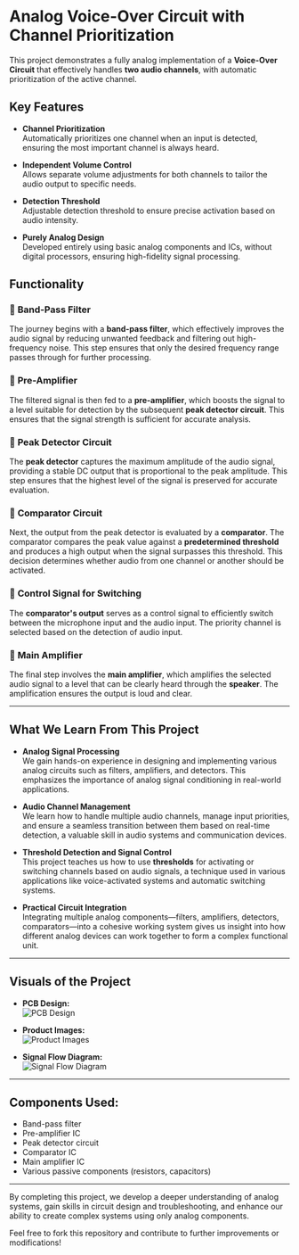 # **Analog Voice-Over Circuit with Channel Prioritization**

This project demonstrates a fully analog implementation of a **Voice-Over Circuit** that effectively handles **two audio channels**, with automatic prioritization of the active channel.

## **Key Features**

- **Channel Prioritization**  
  Automatically prioritizes one channel when an input is detected, ensuring the most important channel is always heard.

- **Independent Volume Control**  
  Allows separate volume adjustments for both channels to tailor the audio output to specific needs.

- **Detection Threshold**  
  Adjustable detection threshold to ensure precise activation based on audio intensity.

- **Purely Analog Design**  
  Developed entirely using basic analog components and ICs, without digital processors, ensuring high-fidelity signal processing.

## **Functionality**

### 🔰 **Band-Pass Filter**  
The journey begins with a **band-pass filter**, which effectively improves the audio signal by reducing unwanted feedback and filtering out high-frequency noise. This step ensures that only the desired frequency range passes through for further processing.

### 🔰 **Pre-Amplifier**  
The filtered signal is then fed to a **pre-amplifier**, which boosts the signal to a level suitable for detection by the subsequent **peak detector circuit**. This ensures that the signal strength is sufficient for accurate analysis.

### 🔰 **Peak Detector Circuit**  
The **peak detector** captures the maximum amplitude of the audio signal, providing a stable DC output that is proportional to the peak amplitude. This step ensures that the highest level of the signal is preserved for accurate evaluation.

### 🔰 **Comparator Circuit**  
Next, the output from the peak detector is evaluated by a **comparator**. The comparator compares the peak value against a **predetermined threshold** and produces a high output when the signal surpasses this threshold. This decision determines whether audio from one channel or another should be activated.

### 🔰 **Control Signal for Switching**  
The **comparator's output** serves as a control signal to efficiently switch between the microphone input and the audio input. The priority channel is selected based on the detection of audio input.

### 🔰 **Main Amplifier**  
The final step involves the **main amplifier**, which amplifies the selected audio signal to a level that can be clearly heard through the **speaker**. The amplification ensures the output is loud and clear.

---

## **What We Learn From This Project**

- **Analog Signal Processing**  
  We gain hands-on experience in designing and implementing various analog circuits such as filters, amplifiers, and detectors. This emphasizes the importance of analog signal conditioning in real-world applications.

- **Audio Channel Management**  
  We learn how to handle multiple audio channels, manage input priorities, and ensure a seamless transition between them based on real-time detection, a valuable skill in audio systems and communication devices.

- **Threshold Detection and Signal Control**  
  This project teaches us how to use **thresholds** for activating or switching channels based on audio signals, a technique used in various applications like voice-activated systems and automatic switching systems.

- **Practical Circuit Integration**  
  Integrating multiple analog components—filters, amplifiers, detectors, comparators—into a cohesive working system gives us insight into how different analog devices can work together to form a complex functional unit.

---

## **Visuals of the Project**



- **PCB Design:**  
  ![PCB Design](https://github.com/ThilinaNirmalBandara/Analog-Voice-Over-Device/blob/e1cf411c256b8b1af5544d0714d4765a2282a1cc/pcb.jpeg)
  
- **Product Images:**  
  ![Product Images](https://github.com/ThilinaNirmalBandara/Analog-Voice-Over-Device/blob/318dd59bc88416f0e50e63e3511de1af58523332/enc.jpeg)
  
- **Signal Flow Diagram:**  
  ![Signal Flow Diagram](https://github.com/ThilinaNirmalBandara/Analog-Voice-Over-Device/blob/679a9b1e865f342f0b4994b55c33be4710e8329a/SignalFlow.jpg)

---

## **Components Used:**
- Band-pass filter
- Pre-amplifier IC
- Peak detector circuit
- Comparator IC
- Main amplifier IC
- Various passive components (resistors, capacitors)

---

By completing this project, we develop a deeper understanding of analog systems, gain skills in circuit design and troubleshooting, and enhance our ability to create complex systems using only analog components.

Feel free to fork this repository and contribute to further improvements or modifications!

